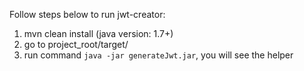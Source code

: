 Follow steps below to run jwt-creator:

1. mvn clean install (java version: 1.7+)
2. go to project_root/target/
3. run command `java -jar generateJwt.jar`, you will see the helper